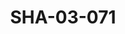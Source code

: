 ---
pid: SHA-03-071
title: SHA-03-071
language: en
collection: Sharhabil Ahmed
original_label: 
rights: Sharhabil Ahmed
location_of_original: Sharhabil Ahmed
photographer_or_studio: 
scanned_from: photograph 10.1 by 15.2
_date: '1994'
location: Saudi Arabia, Jeddah, Sudanese Embassy
description: Sharhabil Ahmed and employees of the Sudanese EMbassy among them Salah
  Mustafa
additional_notes: 
permission_display: 'yes'
on_server: 'no'
on_website: 'no'
permalink: /photopages/en/SHA-03-071.html
layout: photo-page
---